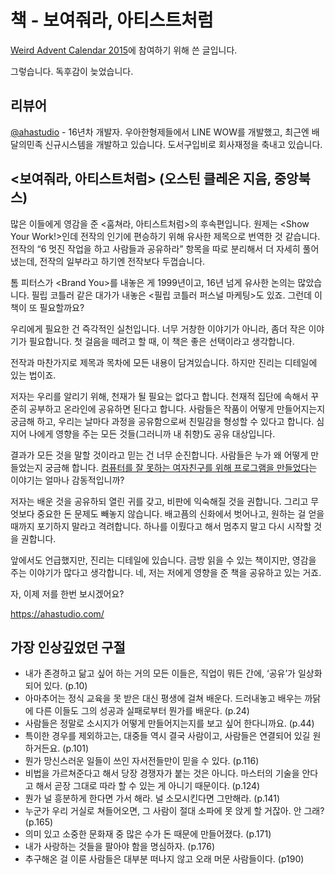 # 책 - 보여줘라, 아티스트처럼

[Weird Advent Calendar 2015](https://j.mp/1IEFJ77)에 참여하기 위해 쓴 글입니다.

그렇습니다. 독후감이 늦었습니다.

## 리뷰어

[@ahastudio](https://j.mp/1ea27KW) - 16년차 개발자.
우아한형제들에서 LINE WOW를 개발했고, 최근엔 배달의민족 신규시스템을 개발하고 있습니다.
도서구입비로 회사재정을 축내고 있습니다.

## &lt;보여줘라, 아티스트처럼&gt; (오스틴 클레온 지음, 중앙북스)

많은 이들에게 영감을 준 &lt;훔쳐라, 아티스트처럼&gt;의 후속편입니다.
원제는 &lt;Show Your Work!&gt;인데 전작의 인기에 편승하기 위해
유사한 제목으로 번역한 것 같습니다.
전작의 “6 멋진 작업을 하고 사람들과 공유하라” 항목을 따로 분리해서 더 자세히 풀어냈는데,
전작의 일부라고 하기엔 전작보다 두껍습니다.

톰 피터스가 &lt;Brand You&gt;를 내놓은 게 1999년이고,
16년 넘게 유사한 논의는 많았습니다.
필립 코틀러 같은 대가가 내놓은 &lt;필립 코틀러 퍼스널 마케팅&gt;도 있죠.
그런데 이 책이 또 필요할까요?

우리에게 필요한 건 즉각적인 실천입니다.
너무 거창한 이야기가 아니라, 좀더 작은 이야기가 필요합니다.
첫 걸음을 떼려고 할 때, 이 책은 좋은 선택이라고 생각합니다.

전작과 마찬가지로 제목과 목차에 모든 내용이 담겨있습니다.
하지만 진리는 디테일에 있는 법이죠.

저자는 우리를 알리기 위해, 천재가 될 필요는 없다고 합니다.
천재적 집단에 속해서 꾸준히 공부하고 온라인에 공유하면 된다고 합니다.
사람들은 작품이 어떻게 만들어지는지 궁금해 하고,
우리는 날마다 과정을 공유함으로써 친밀감을 형성할 수 있다고 합니다.
심지어 나에게 영향을 주는 모든 것들(그러니까 내 취향)도 공유 대상입니다.

결과가 모든 것을 말할 것이라고 믿는 건 너무 순진합니다.
사람들은 누가 왜 어떻게 만들었는지 궁금해 합니다.
[컴퓨터를 잘 못하는 여자친구를 위해 프로그램을 만들었다](https://j.mp/1lI9jnc)는
이야기는 얼마나 감동적입니까?

저자는 배운 것을 공유하되 열린 귀를 갖고, 비판에 익숙해질 것을 권합니다.
그리고 무엇보다 중요한 돈 문제도 빼놓지 않습니다.
배고픔의 신화에서 벗어나고, 원하는 걸 얻을 때까지 포기하지 말라고 격려합니다.
하나를 이뤘다고 해서 멈추지 말고 다시 시작할 것을 권합니다.

앞에서도 언급했지만, 진리는 디테일에 있습니다.
금방 읽을 수 있는 책이지만, 영감을 주는 이야기가 많다고 생각합니다.
네, 저는 저에게 영향을 준 책을 공유하고 있는 거죠.

자, 이제 저를 한번 보시겠어요?

<https://ahastudio.com/>

## 가장 인상깊었던 구절

- 내가 존경하고 닮고 싶어 하는 거의 모든 이들은, 직업이 뭐든 간에, ‘공유’가 일상화되어 있다. (p.10)
- 아마추어는 정식 교육을 못 받은 대신 평생에 걸쳐 배운다. 드러내놓고 배우는 까닭에 다른 이들도 그의 성공과 실패로부터 뭔가를 배운다. (p.24)
- 사람들은 정말로 소시지가 어떻게 만들어지는지를 보고 싶어 한다니까요. (p.44)
- 특이한 경우를 제외하고는, 대중들 역시 결국 사람이고, 사람들은 연결되어 있길 원하거든요. (p.101)
- 뭔가 망신스러운 일들이 쓰인 자서전들만이 믿을 수 있다. (p.116)
- 비법을 가르쳐준다고 해서 당장 경쟁자가 붙는 것은 아니다. 마스터의 기술을 안다고 해서 곧장 그대로 따라 할 수 있는 게 아니기 때문이다. (p.124)
- 뭔가 널 흥분하게 한다면 가서 해라. 널 소모시킨다면 그만해라. (p.141)
- 누군가 우리 거실로 쳐들어오면, 그 사람이 절대 소파에 못 앉게 할 거잖아. 안 그래? (p.165)
- 의미 있고 소중한 문화재 중 많은 수가 돈 때문에 만들어졌다. (p.171)
- 내가 사랑하는 것들을 팔아야 함을 명심하자. (p.176)
- 추구해온 걸 이룬 사람들은 대부분 떠나지 않고 오래 머문 사람들이다. (p190)
